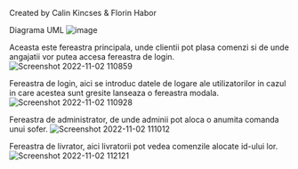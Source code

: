 Created by Calin Kincses & Florin Habor



Diagrama UML
![image](https://user-images.githubusercontent.com/116715002/199371811-8f825bc8-1152-4e2a-86f2-0c5042f7ecce.png)



Aceasta este fereastra principala, unde clientii pot plasa comenzi si de unde angajatii vor putea accesa fereastra de login.
![Screenshot 2022-11-02 110859](https://user-images.githubusercontent.com/116715002/199452989-273879e4-f256-4137-b977-f36be7d1b07a.jpg)



Fereastra de login, aici se introduc datele de logare ale utilizatorilor in cazul in care acestea sunt gresite lanseaza o fereastra modala.
![Screenshot 2022-11-02 110928](https://user-images.githubusercontent.com/116715002/199453294-a212b6ac-8331-4307-a1cb-cabfdd75771f.jpg)



Fereastra de administrator, de unde adminii pot aloca o anumita comanda unui sofer.
![Screenshot 2022-11-02 111012](https://user-images.githubusercontent.com/116715002/199453409-a77cf722-6ea6-4fda-b04b-02f87e7ebd7f.jpg)



Fereastra de livrator, aici livratorii pot vedea comenzile alocate id-ului lor.
![Screenshot 2022-11-02 112121](https://user-images.githubusercontent.com/116715002/199454072-30573629-e1a7-42f0-900f-3533953205bd.jpg)
